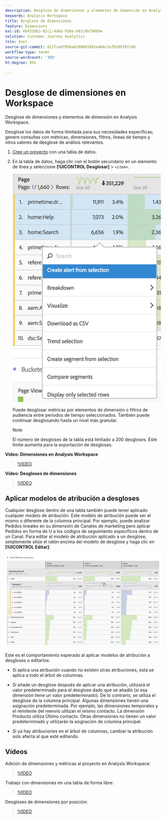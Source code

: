 ```yaml
---
description: Desglose de dimensiones y elementos de dimensión en Analysis Workspace.
keywords: Analysis Workspace
title: Desglose de dimensiones
feature: Dimensions
exl-id: 6b433db3-02c1-4deb-916e-b01c0b79889e
solution: Customer Journey Analytics
role: User
source-git-commit: 811fce4f056a6280081901e484c3af8209f87c06
workflow-type: tm+mt
source-wordcount: '359'
ht-degree: 95%

---
```


# Desglose de dimensiones en Workspace

Desglose de dimensiones y elementos de dimensión en Analysis Workspace.

Desglose los datos de forma ilimitada para sus necesidades específicas; genere consultas con métricas, dimensiones, filtros, líneas de tiempo y otros valores de desglose de análisis relevantes.

1. [Cree un proyecto](/help/analysis-workspace/home.md) con una tabla de datos.
1. En la tabla de datos, haga clic con el botón secundario en un elemento de línea y seleccione **[!UICONTROL Desglosar]** > *`<item>`*.

   ![Resultado del paso que muestra la selección de Crear alerta a partir de la selección.](assets/fa_data_table_actions.png)

   Puede desglosar métricas por elementos de dimensión o filtros de audiencia entre periodos de tiempo seleccionados. También puede continuar desglosando hasta un nivel más granular.

   >[!NOTE]
   >
   >El número de desgloses de la tabla está limitado a 200 desgloses. Este límite aumenta para la exportación de desgloses.

**Vídeo: Dimensiones en Analysis Workspace**

>[!VIDEO](https://video.tv.adobe.com/v/23971)

**Vídeo: Desgloses de dimensiones**

>[!VIDEO](https://video.tv.adobe.com/v/23969)

## Aplicar modelos de atribución a desgloses

Cualquier desglose dentro de una tabla también puede tener aplicado cualquier modelo de atribución. Este modelo de atribución puede ser el mismo o diferente de la columna principal. Por ejemplo, puede analizar Pedidos lineales en su dimensión de Canales de marketing pero aplicar Pedidos en forma de U a los códigos de seguimiento específicos dentro de un Canal. Para editar el modelo de atribución aplicado a un desglose, simplemente sitúe el ratón encima del modelo de desglose y haga clic en **[!UICONTROL Editar]**:

![Comparación de atribución de pedidos que muestra la configuración de desglose](assets/breakdown_settings.png)

Este es el comportamiento esperado al aplicar modelos de atribución a desgloses o editarlos:

* Si aplica una atribución cuando no existen otras atribuciones, esta se aplica a todo el árbol de columnas.

* Si añade un desglose después de aplicar una atribución, utilizará el valor predeterminado para el desglose dado que se añadió (si esa dimensión tiene un valor predeterminado). De lo contrario, se utiliza el desglose de la columna principal. Algunas dimensiones tienen una asignación predeterminada. Por ejemplo, las dimensiones temporales y el remitente del reenvío utilizan el mismo contacto. La dimensión Producto utiliza Último contacto. Otras dimensiones no tienen un valor predeterminado y utilizarán la asignación de columna principal.

* Si ya hay atribuciones en el árbol de columnas, cambiar la atribución solo afecta al que esté editando.

## Vídeos

Adición de dimensiones y métricas al proyecto en Analysis Workspace:

>[!VIDEO](https://video.tv.adobe.com/v/30606)

Trabajo con dimensiones en una tabla de forma libre:

>[!VIDEO](https://video.tv.adobe.com/v/40179)

Desgloses de dimensiones por posición:

>[!VIDEO](https://video.tv.adobe.com/v/24033)
